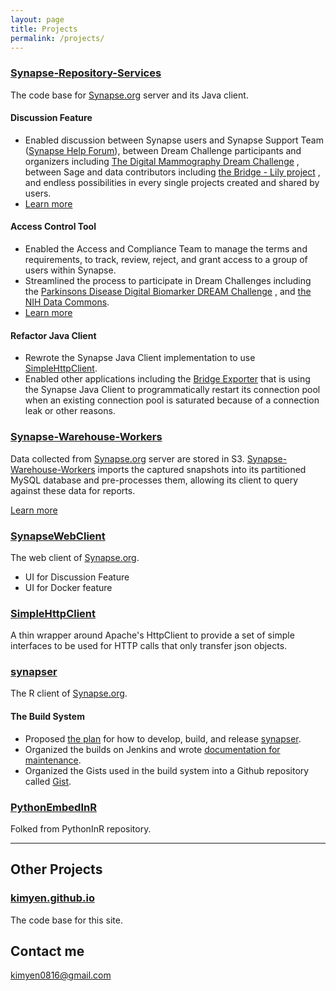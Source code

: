 ```yaml
---
layout: page
title: Projects
permalink: /projects/
---
```


### [Synapse-Repository-Services](https://github.com/Sage-Bionetworks/Synapse-Repository-Services) 
The code base for [Synapse.org](https://www.synapse.org/) server and its Java client.

#### Discussion Feature
* Enabled discussion between Synapse users and Synapse Support Team ([Synapse Help Forum](https://www.synapse.org/#!SynapseForum:default)), between
Dream Challenge participants and organizers including [The Digital Mammography Dream Challenge](https://www.synapse.org/#!Synapse:syn4224222/discussion/default) , between Sage and data contributors including  [the Bridge - Lily project](https://www.synapse.org/#!Synapse:syn6101466/discussion/default) , and endless possibilities in every single projects created and shared by users.
* [Learn more](http://hud.rel.rest.doc.sagebase.org.s3-website-us-east-1.amazonaws.com/#org.sagebionetworks.repo.web.controller.DiscussionController)

#### Access Control Tool
* Enabled the Access and Compliance Team to manage the terms and requirements, to track, review, reject,
and grant access to a group of users within Synapse.
* Streamlined the process to participate in Dream Challenges including the [Parkinsons Disease Digital
Biomarker DREAM Challenge](https://www.synapse.org/#!Synapse:syn8717496/wiki/422884) , and [the NIH Data Commons](https://www.youtube.com/watch?v=P0bYDI2QHZM&t=24s).
* [Learn more](http://hud.rel.rest.doc.sagebase.org.s3-website-us-east-1.amazonaws.com/#org.sagebionetworks.repo.web.controller.DataAccessController)

#### Refactor Java Client
* Rewrote the Synapse Java Client implementation to use [SimpleHttpClient](https://github.com/Sage-Bionetworks/SimpleHttpClient).
* Enabled other applications including the [Bridge Exporter](https://github.com/Sage-Bionetworks/Bridge-Exporter) that is using the Synapse Java Client to programmatically restart its connection pool when an existing connection pool is saturated because of a connection leak or other reasons.


### [Synapse-Warehouse-Workers](https://github.com/Sage-Bionetworks/Synapse-Warehouse-Workers)
Data collected from [Synapse.org](https://www.synapse.org/) server are stored in S3. [Synapse-Warehouse-Workers](https://github.com/Sage-Bionetworks/Synapse-Warehouse-Workers) imports the captured snapshots into its partitioned MySQL database and pre-processes them, allowing its client to query against these data for reports.

[Learn more](https://sagebionetworks.jira.com/wiki/spaces/DW/pages/82116618/MySQL+Data+Warehouse)


### [SynapseWebClient](https://github.com/Sage-Bionetworks/SynapseWebClient)
The web client of [Synapse.org](https://www.synapse.org/).

* UI for Discussion Feature
* UI for Docker feature


### [SimpleHttpClient](https://github.com/Sage-Bionetworks/SimpleHttpClient)
A thin wrapper around Apache's HttpClient to provide a set of simple interfaces to be used for HTTP calls that only transfer json objects.


### [synapser](https://github.com/Sage-Bionetworks/synapser)
The R client of [Synapse.org](https://www.synapse.org/).

#### The Build System
* Proposed [the plan](https://sagebionetworks.jira.com/wiki/spaces/SYNR/pages/151420929/synapser+dev+staging+validation+release) for how to develop, build, and release [synapser](https://github.com/Sage-Bionetworks/synapser). 
* Organized the builds on Jenkins and wrote [documentation for maintenance](https://sagebionetworks.jira.com/wiki/spaces/SYNR/pages/154861569/Jenkins+Builds+-+Info+and+Maintenance).
* Organized the Gists used in the build system into a Github repository called [Gist](https://github.com/Sage-Bionetworks/Gist).

### [PythonEmbedInR](https://github.com/Sage-Bionetworks/PythonEmbedInR)
Folked from PythonInR repository. 

***


## Other Projects

### [kimyen.github.io](https://github.com/kimyen/kimyen.github.io)
The code base for this site.

## Contact me

[kimyen0816@gmail.com](mailto:kimyen0816@gmail.com)
